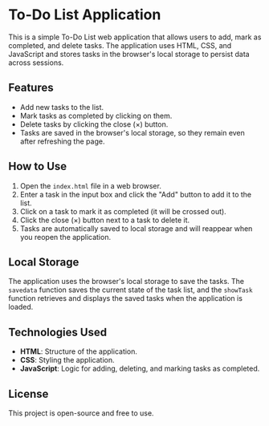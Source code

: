 # To-Do List Application

This is a simple To-Do List web application that allows users to add, mark as completed, and delete tasks. The application uses HTML, CSS, and JavaScript and stores tasks in the browser's local storage to persist data across sessions.

## Features

- Add new tasks to the list.
- Mark tasks as completed by clicking on them.
- Delete tasks by clicking the close (×) button.
- Tasks are saved in the browser's local storage, so they remain even after refreshing the page.


## How to Use

1. Open the `index.html` file in a web browser.
2. Enter a task in the input box and click the "Add" button to add it to the list.
3. Click on a task to mark it as completed (it will be crossed out).
4. Click the close (×) button next to a task to delete it.
5. Tasks are automatically saved to local storage and will reappear when you reopen the application.

## Local Storage

The application uses the browser's local storage to save the tasks. The `savedata` function saves the current state of the task list, and the `showTask` function retrieves and displays the saved tasks when the application is loaded.

## Technologies Used

- **HTML**: Structure of the application.
- **CSS**: Styling the application.
- **JavaScript**: Logic for adding, deleting, and marking tasks as completed.

## License

This project is open-source and free to use.
